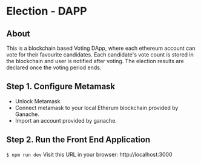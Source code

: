 
# Election - DAPP


## About
This is a blockchain based Voting DApp, where each ethereum account can vote for their favourite candidates.
Each candidate's vote count is stored in the blockchain and user is notified after voting. The election results are declared once the voting period ends.

## Step 1. Configure Metamask
- Unlock Metamask
- Connect metamask to your local Etherum blockchain provided by Ganache.
- Import an account provided by ganache.

## Step 2. Run the Front End Application
`$ npm run dev`
Visit this URL in your browser: http://localhost:3000


